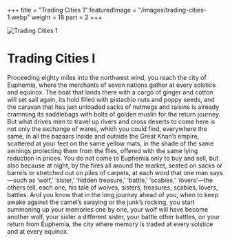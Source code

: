 +++
title = "Trading Cities 1"
featuredImage = "/images/trading-cities-1.webp"
weight = 18
part = 2
+++

![Trading Cities 1](/images/trading-cities-1.webp)

# Trading Cities I

Proceeding eighty miles into the northwest wind, you reach the city of Euphemia, where the merchants of seven nations gather at every solstice and equinox. The boat that lands there with a cargo of ginger and cotton will set sail again, its hold filled with pistachio nuts and poppy seeds, and the caravan that has just unloaded sacks of nutmegs and raisins is already cramming its saddlebags with bolts of golden muslin for the return journey. But what drives men to travel up rivers and cross deserts to come here is not only the exchange of wares, which you could find, everywhere the same, in all the bazaars inside and outside the Great Khan’s empire, scattered at your feet on the same yellow mats, in the shade of the same awnings protecting them from the flies, offered with the same lying reduction in prices. You do not come to Euphemia only to buy and sell, but also because at night, by the fires all around the market, seated on sacks or barrels or stretched out on piles of carpets, at each word that one man says—such as ‘wolf,’ ‘sister,’ ‘hidden treasure,’ ‘battle,’ ‘scabies,’ ‘lovers’—the others tell, each one, his tale of wolves, sisters, treasures, scabies, lovers, battles. And you know that in the long journey ahead of you, when to keep awake against the camel’s swaying or the junk’s rocking, you start summoning up your memories one by one, your wolf will have become another wolf, your sister a different sister, your battle other battles, on your return from Euphemia, the city where memory is traded at every solstice and at every equinox.